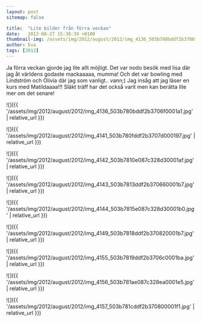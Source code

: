 ```yaml
---
layout: post
sitemap: false

title:  "Lite bilder från förra veckan"
date:   2012-08-27 15:38:39 +0100
thumbnail-img: /assets/img/2012/august/2012/img_4136_503b780bddf2b3706f0001a1.jpg
author: Eva
tags: [2012]
---
```


Ja förra veckan gjorde jag lite allt möjligt. Det var nodo besök med lisa där jag åt världens godaste mackaaaaa, mumma! Och det var bowling med Lindström och Olivia där jag som vanligt.. vann;) Jag insåg att jag läser en kurs med Matildaaaa!!! Släkt träff har det också varit men kan berätta lite mer om det senare!

![]({{ '/assets/img/2012/august/2012/img_4136_503b780bddf2b3706f0001a1.jpg'  | relative_url }})

![]({{ '/assets/img/2012/august/2012/img_4141_503b780fddf2b3707d000197.jpg'  | relative_url }})

![]({{ '/assets/img/2012/august/2012/img_4142_503b7810e087c328d30001af.jpg'  | relative_url }})

![]({{ '/assets/img/2012/august/2012/img_4143_503b7813ddf2b370660001b7.jpg'  | relative_url }})

![]({{ '/assets/img/2012/august/2012/img_4144_503b7815e087c328d30001b0.jpg'  | relative_url }})

![]({{ '/assets/img/2012/august/2012/img_4149_503b7818ddf2b370820001b7.jpg'  | relative_url }})

![]({{ '/assets/img/2012/august/2012/img_4155_503b7819ddf2b3706c0001ba.jpg'  | relative_url }})

![]({{ '/assets/img/2012/august/2012/img_4156_503b781ae087c328ea0001e5.jpg'  | relative_url }})

![]({{ '/assets/img/2012/august/2012/img_4157_503b781cddf2b370800001f1.jpg'  | relative_url }})

